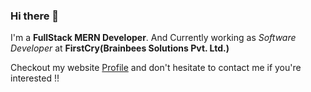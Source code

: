 ### Hi there 👋

I'm a <strong>FullStack MERN Developer</strong>. And Currently working as <i>Software Developer</i> at <b>FirstCry(Brainbees Solutions Pvt. Ltd.)</b>

Checkout my website <a target="_blank" href="https://jatinkmr.github.io/portfolio/">Profile</a> and don't hesitate to contact me if you're interested !!
